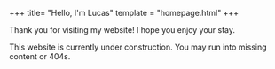 +++
title= "Hello, I'm Lucas"
template = "homepage.html"
+++

Thank you for visiting my website! I hope you enjoy your stay.

This website is currently under construction. You may run into missing content or 404s.

